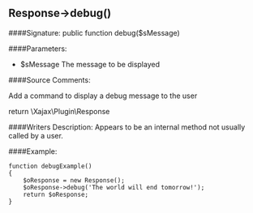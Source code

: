 ## Response->debug()

####Signature: public function debug($sMessage)

####Parameters:

* $sMessage The message to be displayed

####Source Comments:

Add a command to display a debug message to the user

return \Xajax\Plugin\Response



####Writers Description:
Appears to be an internal method not usually called by a user.

####Example:
```
function debugExample()
{
    $oResponse = new Response();
    $oResponse->debug('The world will end tomorrow!');
    return $oResponse;
}
```
